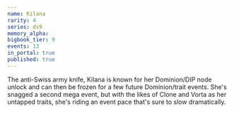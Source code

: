 ```yaml
---
name: Kilana
rarity: 4
series: ds9
memory_alpha:
bigbook_tier: 9
events: 13
in_portal: true
published: true
---
```


The anti-Swiss army knife, Kilana is known for her Dominion/DIP node unlock and can then be frozen for a few future Dominion/trait events. She's snagged a second mega event, but with the likes of Clone and Vorta as her untapped traits, she's riding an event pace that's sure to slow dramatically.
